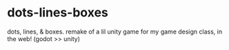 # dots-lines-boxes
dots, lines, &amp; boxes. remake of a lil unity game for my game design class, in the web! (godot >> unity)
